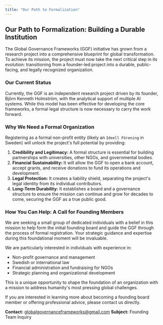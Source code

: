 ```yaml
---
title: "Our Path to Formalization"
---
```


## Our Path to Formalization: Building a Durable Institution

The Global Governance Frameworks (GGF) initiative has grown from a research project into a comprehensive blueprint for global transformation. To achieve its mission, the project must now take the next critical step in its evolution: transitioning from a founder-led project into a durable, public-facing, and legally recognized organization.

### Our Current Status

Currently, the GGF is an independent research project driven by its founder, Björn Kenneth Holmström, with the analytical support of multiple AI systems. While this model has been effective for developing the core frameworks, a formal legal structure is now necessary to carry the work forward.

### Why We Need a Formal Organization

Registering as a formal non-profit entity (likely an `Ideell Förening` in Sweden) will unlock the project's full potential by providing:

1.  **Credibility and Legitimacy:** A formal structure is essential for building partnerships with universities, other NGOs, and governmental bodies.
2.  **Financial Sustainability:** It will allow the GGF to open a bank account, accept grants, and receive donations to fund its operations and development.
3.  **Legal Protection:** It creates a liability shield, separating the project's legal identity from its individual contributors.
4.  **Long-Term Durability:** It establishes a board and a governance structure to ensure the mission can continue and grow for decades to come, securing the GGF as a true public good.

### How You Can Help: A Call for Founding Members

We are seeking a small group of dedicated individuals with a belief in this mission to help form the initial founding board and guide the GGF through the process of formal registration. Your strategic guidance and expertise during this foundational moment will be invaluable.

We are particularly interested in individuals with experience in:

* Non-profit governance and management
* Swedish or international law
* Financial administration and fundraising for NGOs
* Strategic planning and organizational development

This is a unique opportunity to shape the foundation of an organization with a mission to address humanity's most pressing global challenges.

If you are interested in learning more about becoming a founding board member or offering professional advice, please contact us directly.

**Contact:** [globalgovernanceframeworks@gmail.com](mailto:globalgovernanceframeworks@gmail.com)
**Subject:** Founding Team Inquiry
